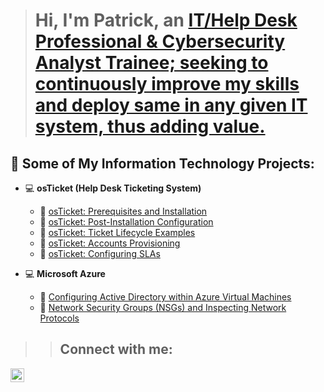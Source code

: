 ><h1>Hi, I'm Patrick, an <a href="www.linkedin.com/in/patrick-igwilo-6884b12a4">IT/Help Desk Professional & Cybersecurity Analyst Trainee; seeking to continuously improve my skills and deploy same in any given IT system, thus adding value.</a></h1>

<h2> 💼 Some of My Information Technology Projects:</h2>

- 💻 <b>osTicket (Help Desk Ticketing System)</b>
  - 📂 [osTicket: Prerequisites and Installation](https://github.com/patrickoigwilo/osticket-prereqs)
  - 📂 [osTicket: Post-Installation Configuration](https://github.com/patrickoigwilo/post-install-config)
  - 📂 [osTicket: Ticket Lifecycle Examples](https://github.com/patrickoigwilo/ticket-lifecycle)
  - 📂 [osTicket: Accounts Provisioning](https://github.com/patrickoigwilo/accounts-provisioning)
  - 📂 [osTicket: Configuring SLAs](https://github.com/patrickoigwilo/configuring-slas)
 
    
- 💻 <b>Microsoft Azure</b>
  - 📂 [Configuring Active Directory within Azure Virtual Machines](https://github.com/patrickoigwilo/configure-ad)
  - 📂 [Network Security Groups (NSGs) and Inspecting Network Protocols](https://github.com/patrickoigwilo/azure-network-protocols)

>><h2>Connect with me:</h2>

[<img align="left" alt="Josh | LinkedIn" width="22px" src="https://cdn.jsdelivr.net/npm/simple-icons@v3/icons/linkedin.svg" />][linkedin]


[linkedin]: www.linkedin.com/in/patrick-igwilo-6884b12a4
